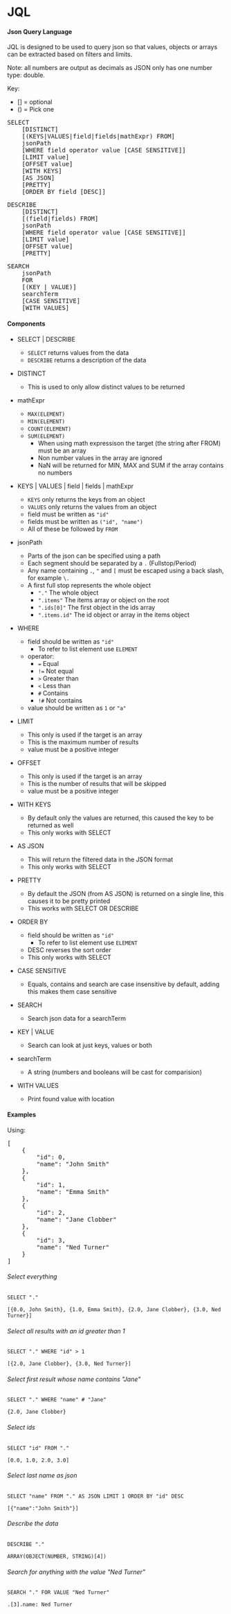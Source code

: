 # JQL

#### Json Query Language

JQL is designed to be used to query json so that values, objects or arrays can be extracted based on filters and limits.

Note: all numbers are output as decimals as JSON only has one number type: double.

Key:
* [] = optional
* () = Pick one

<pre>
SELECT
    [DISTINCT]
    [(KEYS|VALUES|field|fields|mathExpr) FROM]
    jsonPath
    [WHERE field operator value [CASE SENSITIVE]]
    [LIMIT value]
    [OFFSET value]
    [WITH KEYS]
    [AS JSON]
    [PRETTY]
    [ORDER BY field [DESC]]
</pre>

<pre>
DESCRIBE
    [DISTINCT]
    [(field|fields) FROM]
    jsonPath
    [WHERE field operator value [CASE SENSITIVE]]
    [LIMIT value]
    [OFFSET value]
    [PRETTY]
</pre>

<pre>
SEARCH
    jsonPath
    FOR
    [(KEY | VALUE)]
    searchTerm
    [CASE SENSITIVE]
    [WITH VALUES]
</pre>

#### Components

* SELECT | DESCRIBE
    * `SELECT` returns values from the data
    * `DESCRIBE` returns a description of the data
* DISTINCT
    * This is used to only allow distinct values to be returned
* mathExpr 
    * `MAX(ELEMENT)`
    * `MIN(ELEMENT)`
    * `COUNT(ELEMENT)`
    * `SUM(ELEMENT)`
        * When using math expressison the target (the string after FROM) must be an array
        * Non number values in the array are ignored
        * NaN will be returned for MIN, MAX and SUM if the array contains no numbers
* KEYS | VALUES | field | fields | mathExpr
    * `KEYS` only returns the keys from an object
    * `VALUES` only returns the values from an object
    * field must be written as `"id"`
    * fields must be written as `("id", "name")`
    * All of these be followed by `FROM`
* jsonPath
    * Parts of the json can be specified using a path
    * Each segment should be separated by a `.` (Fullstop/Period)
    * Any name containing `.`, `"` and `[` must be escaped using a back slash, for example `\.`
    * A first full stop represents the whole object
        * `"."` The whole object
        * `".items"` The items array or object on the root
        * `".ids[0]"` The first object in the ids array
        * `".items.id"` The id object or array in the items object
* WHERE
    * field should be written as `"id"`
        * To refer to list element use `ELEMENT`
    * operator:
        * `=` Equal
        * `!=` Not equal
        * `>` Greater than
        * `<` Less than
        * `#` Contains
        * `!#` Not contains
    * value should be written as `1` or `"a"`
* LIMIT
    * This only is used if the target is an array
    * This is the maximum number of results
    * value must be a positive integer
* OFFSET
    * This only is used if the target is an array
    * This is the number of results that will be skipped
    * value must be a positive integer
* WITH KEYS
    * By default only the values are returned, this caused the key to be returned as well
    * This only works with SELECT
* AS JSON
    * This will return the filtered data in the JSON format
    * This only works with SELECT
* PRETTY
    * By default the JSON (from AS JSON) is returned on a single line, this causes it to be pretty printed
    * This works with SELECT OR DESCRIBE
* ORDER BY
    * field should be written as `"id"`
        * To refer to list element use `ELEMENT`
    * DESC reverses the sort order
    * This only works with SELECT
* CASE SENSITIVE
    * Equals, contains and search are case insensitive by default, adding this makes them case sensitive

* SEARCH
    * Search json data for a searchTerm
* KEY | VALUE
    * Search can look at just keys, values or both
* searchTerm
    * A string (numbers and booleans will be cast for comparision)
* WITH VALUES
    * Print found value with location

#### Examples

Using:

<pre>
[
    {
        "id": 0,
        "name": "John Smith"
    },
    {
        "id": 1,
        "name": "Emma Smith"
    },
    {
        "id": 2,
        "name": "Jane Clobber"
    },
    {
        "id": 3,
        "name": "Ned Turner"
    }
]
</pre>

###### Select everything

`SELECT "."`

`[{0.0, John Smith}, {1.0, Emma Smith}, {2.0, Jane Clobber}, {3.0, Ned Turner}]`

###### Select all results with an id greater than 1

`SELECT "." WHERE "id" > 1`

`[{2.0, Jane Clobber}, {3.0, Ned Turner}]`

###### Select first result whose name contains "Jane"

`SELECT "." WHERE "name" # "Jane"`

`{2.0, Jane Clobber}`

###### Select ids 

`SELECT "id" FROM "."`

`[0.0, 1.0, 2.0, 3.0]`

###### Select last name as json 

`SELECT "name" FROM "." AS JSON LIMIT 1 ORDER BY "id" DESC`

`[{"name":"John Smith"}]`

###### Describe the data

`DESCRIBE "."`

`ARRAY(OBJECT(NUMBER, STRING)[4])`

###### Search for anything with the value "Ned Turner"

`SEARCH "." FOR VALUE "Ned Turner"`

`.[3].name: Ned Turner`
